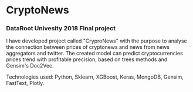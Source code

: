 # CryptoNews
### DataRoot Univesity 2018 Final project ###

I have developed project called "CryproNews" with the purpose to analyse the connection between prices of cryptonews and news from news aggregators and twitter. The created model can predict cryptocurrencies prices trend with profitable precision, based on trees methods and Gensim's Doc2Vec. 

Technologies used: Python, Sklearn, XGBoost, Keras, MongoDB, Gensim, FastText, Plotly.
